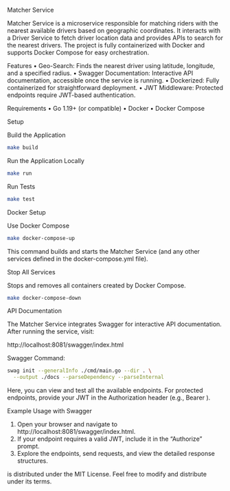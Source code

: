 Matcher Service

Matcher Service is a microservice responsible for matching riders with the nearest available drivers based on geographic coordinates. It interacts with a Driver Service to fetch driver location data and provides APIs to search for the nearest drivers. The project is fully containerized with Docker and supports Docker Compose for easy orchestration.

Features
•	Geo-Search: Finds the nearest driver using latitude, longitude, and a specified radius.
•	Swagger Documentation: Interactive API documentation, accessible once the service is running.
•	Dockerized: Fully containerized for straightforward deployment.
•	JWT Middleware: Protected endpoints require JWT-based authentication.

Requirements
•	Go 1.19+ (or compatible)
•	Docker
•	Docker Compose

Setup

Build the Application

```bash	
make build
```
Run the Application Locally
```bash	
make run
```
Run Tests
```bash	
make test
```

Docker Setup

Use Docker Compose
```bash	
make docker-compose-up
```
This command builds and starts the Matcher Service (and any other services defined in the docker-compose.yml file).

Stop All Services

Stops and removes all containers created by Docker Compose.

```bash	
make docker-compose-down
```

API Documentation

The Matcher Service integrates Swagger for interactive API documentation. After running the service, visit:

http://localhost:8081/swagger/index.html

Swagger Command:
```bash
swag init --generalInfo ./cmd/main.go --dir . \
  --output ./docs --parseDependency --parseInternal
```
Here, you can view and test all the available endpoints. For protected endpoints, provide your JWT in the Authorization header (e.g., Bearer <token>).

Example Usage with Swagger
1.	Open your browser and navigate to http://localhost:8081/swagger/index.html.
2.	If your endpoint requires a valid JWT, include it in the “Authorize” prompt.
3.	Explore the endpoints, send requests, and view the detailed response structures.

 is distributed under the MIT License. Feel free to modify and distribute under its terms.